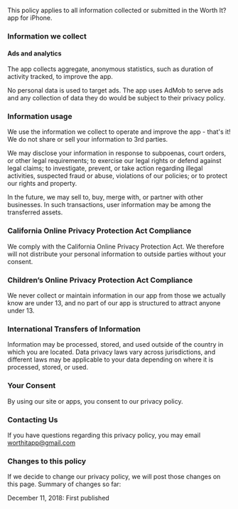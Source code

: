 This policy applies to all information collected or submitted in the Worth It? app for iPhone.

### Information we collect

#### Ads and analytics

The app collects aggregate, anonymous statistics, such as duration of activity tracked, to improve the app.

No personal data is used to target ads. The app uses AdMob to serve ads and any collection of data they do would be subject to their privacy policy.

### Information usage

We use the information we collect to operate and improve the app - that's it! We do not share or sell your information to 3rd parties.

We may disclose your information in response to subpoenas, court orders, or other legal requirements; to exercise our legal rights or defend against legal claims; to investigate, prevent, or take action regarding illegal activities, suspected fraud or abuse, violations of our policies; or to protect our rights and property.

In the future, we may sell to, buy, merge with, or partner with other businesses. In such transactions, user information may be among the transferred assets.


### California Online Privacy Protection Act Compliance

We comply with the California Online Privacy Protection Act. We therefore will not distribute your personal information to outside parties without your consent.

### Children’s Online Privacy Protection Act Compliance

We never collect or maintain information in our app from those we actually know are under 13, and no part of our app is structured to attract anyone under 13.

### International Transfers of Information

Information may be processed, stored, and used outside of the country in which you are located. Data privacy laws vary across jurisdictions, and different laws may be applicable to your data depending on where it is processed, stored, or used.

### Your Consent

By using our site or apps, you consent to our privacy policy.

### Contacting Us

If you have questions regarding this privacy policy, you may email worthitapp@gmail.com

### Changes to this policy

If we decide to change our privacy policy, we will post those changes on this page. Summary of changes so far:

December 11, 2018: First published
